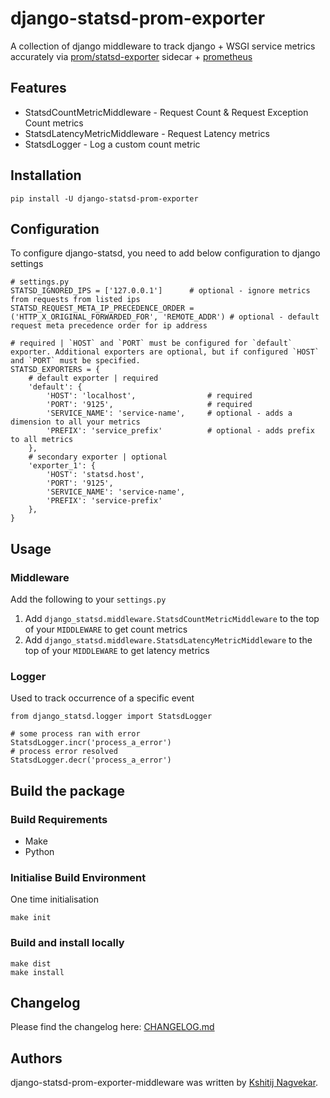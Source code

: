 # django-statsd-prom-exporter

A collection of django middleware to track django + WSGI service metrics accurately via [prom/statsd-exporter](https://github.com/prometheus/statsd_exporter) sidecar + [prometheus](https://prometheus.io/)

## Features
* StatsdCountMetricMiddleware - Request Count & Request Exception Count metrics
* StatsdLatencyMetricMiddleware - Request Latency metrics
* StatsdLogger - Log a custom count metric


## Installation
```
pip install -U django-statsd-prom-exporter
```


## Configuration

To configure django-statsd, you need to add below configuration to django settings

```
# settings.py
STATSD_IGNORED_IPS = ['127.0.0.1']      # optional - ignore metrics from requests from listed ips
STATSD_REQUEST_META_IP_PRECEDENCE_ORDER = ('HTTP_X_ORIGINAL_FORWARDED_FOR', 'REMOTE_ADDR') # optional - default request meta precedence order for ip address

# required | `HOST` and `PORT` must be configured for `default` exporter. Additional exporters are optional, but if configured `HOST` and `PORT` must be specified.
STATSD_EXPORTERS = {
    # default exporter | required
    'default': {
        'HOST': 'localhost',                # required
        'PORT': '9125',                     # required
        'SERVICE_NAME': 'service-name',     # optional - adds a dimension to all your metrics
        'PREFIX': 'service_prefix'          # optional - adds prefix to all metrics
    },
    # secondary exporter | optional
    'exporter_1': {
        'HOST': 'statsd.host',
        'PORT': '9125',
        'SERVICE_NAME': 'service-name',
        'PREFIX': 'service-prefix'
    },
}
```


## Usage

### Middleware
Add the following to your `settings.py`
1. Add `django_statsd.middleware.StatsdCountMetricMiddleware` to the top of your `MIDDLEWARE` to get count metrics
2. Add `django_statsd.middleware.StatsdLatencyMetricMiddleware` to the top of your `MIDDLEWARE` to get latency metrics

### Logger
Used to track occurrence of a specific event
```
from django_statsd.logger import StatsdLogger

# some process ran with error
StatsdLogger.incr('process_a_error')
# process error resolved
StatsdLogger.decr('process_a_error')
```


## Build the package

### Build Requirements
- Make
- Python

### Initialise Build Environment
One time initialisation
```
make init
```

### Build and install locally
```
make dist
make install
```


## Changelog

Please find the changelog here: [CHANGELOG.md](CHANGELOG.md)


## Authors

django-statsd-prom-exporter-middleware was written by [Kshitij Nagvekar](mailto:kshitij.nagvekar@workindia.in).
